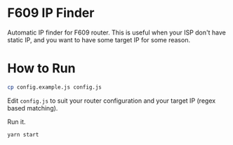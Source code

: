 # F609 IP Finder

Automatic IP finder for F609 router. This is useful when your ISP don't have static IP, and you want to have some target IP for some reason.

# How to Run

```bash
cp config.example.js config.js
```

Edit `config.js` to suit your router configuration and your target IP (regex based matching).

Run it.

```bash
yarn start
```
